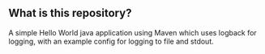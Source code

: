 ## What is this repository?
A simple Hello World java application using Maven which uses logback for logging, with an example config for logging to file and stdout.